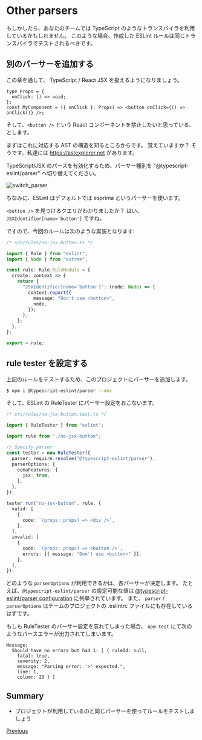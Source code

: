# Other parsers

もしかしたら、あなたのチームでは TypeScript のようなトランスパイラを利用しているかもしれません。
このような場合、作成した ESLint ルールは同じトランスパイラでテストされるべきです。

## 別のパーサーを追加する

この章を通して、 TypeScript / React JSX を扱えるようになりましょう。

```tsx
type Props = {
  onClick: () => void;
};
const MyComponent = ({ onClick }: Props) => <button onClick={() => onClick()} />;
```

そして、`<button />` という React コンポーネントを禁止したいと思っている、とします。

まずはこれに対応する AST の構造を知るところからです。
覚えていますか？
そうです、私達には https://astexplorer.net があります。

TypeScript/JSX のパースを有効化するため、パーサー種別を "@typescript-eslint/parser" へ切り替えてください。

![switch_parser](./switch_parser.png)

ちなみに、ESLint はデフォルトでは esprima というパーサーを使います。

`<button />` を見つけるクエリがわかりましたか？
はい、 `JSXIdentifier[name='button']` ですね。

ですので、今回のルールは次のような実装となります:

```ts
/* src/rules/no-jsx-button.ts */

import { Rule } from "eslint";
import { Node } from "estree";

const rule: Rule.RuleModule = {
  create: context => {
    return {
      "JSXIdentifier[name='button']": (node: Node) => {
        context.report({
          message: "Don't use <button>",
          node,
        });
      },
    };
  },
};

export = rule;
```

## rule tester を設定する

上記のルールをテストするため、このプロジェクトにパーサーを追加します。

```sh
$ npm i @typescript-eslint/parser --dev
```

そして、ESLint の RuleTester にパーサー設定をおこないます。

```ts
/* src/rules/no-jsx-button.test.ts */

import { RuleTester } from "eslint";

import rule from "./no-jsx-button";

// Specify parser
const tester = new RuleTester({
  parser: require.resolve("@typescript-eslint/parser"),
  parserOptions: {
    ecmaFeatures: {
      jsx: true,
    },
  },
});

tester.run("no-jsx-button", rule, {
  valid: [
    {
      code: `(props: props) => <div />`,
    },
  ],
  invalid: [
    {
      code: `(props: props) => <button />`,
      errors: [{ message: "Don't use <button>" }],
    },
  ],
});
```

どのような `parserOptions` が利用できるかは、各パーサーが決定します。
たとえば、`@typescript-eslint/parser` の設定可能な値は [@typescript-eslint/parser configuration](https://github.com/typescript-eslint/typescript-eslint/tree/master/packages/parser#configuration) に列挙されています。
また、 `parser` / `parserOptions` はチームのプロジェクトの .eslintrc ファイルにも存在しているはずです。

もしも RuleTester のパーサー設定を忘れてしまった場合、 `npm test` にて次のようなパースエラーが出力されてしまいます。

```text
Message:
  Should have no errors but had 1: [ { ruleId: null,
    fatal: true,
    severity: 2,
    message: "Parsing error: '>' expected.",
    line: 1,
    column: 23 } ]
```

## Summary

- プロジェクトが利用しているのと同じパーサーを使ってルールをテストしましょう

[Previous](../20_dive_into_ast/README.ja.md)
